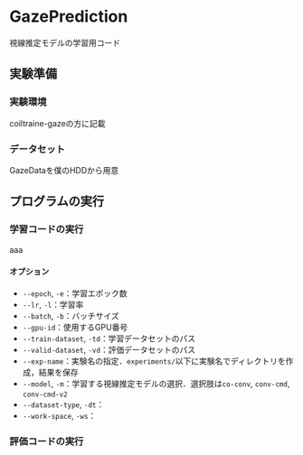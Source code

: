 # GazePrediction
視線推定モデルの学習用コード

## 実験準備
### 実験環境
coiltraine-gazeの方に記載

### データセット
GazeDataを僕のHDDから用意

## プログラムの実行
### 学習コードの実行
aaa
#### オプション
- `--epoch`, `-e`：学習エポック数
- `--lr`, `-l`：学習率
- `--batch`, `-b`：バッチサイズ
- `--gpu-id`：使用するGPU番号
- `--train-dataset`, `-td`：学習データセットのパス
- `--valid-dataset`, `-vd`：評価データセットのパス
- `--exp-name`：実験名の指定．`experiments/`以下に実験名でディレクトリを作成，結果を保存
- `--model`, `-m`：学習する視線推定モデルの選択．選択肢は`co-conv`, `conv-cmd`, `conv-cmd-v2`
- `--dataset-type`, `-dt`：
- `--work-space`, `-ws`：

### 評価コードの実行
